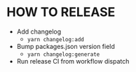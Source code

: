 # HOW TO RELEASE

- Add changelog 
  - `yarn changelog:add`
- Bump packages.json version field
  - `yarn changelog:generate`
- Run release CI from workflow dispatch

